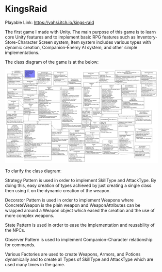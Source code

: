 # KingsRaid

Playable Link: https://vahsi.itch.io/kings-raid

The first game I made with Unity. The main purpose of this game is to learn core Unity features and to implement basic RPG features such as Inventory-Store-Character Screen system, Item system includes various types with dynamic creation, Companion-Enemy AI system, and other simple implementations.

The class diagram of the game is at the below:

![ClassDiagram](./ClassDiagram.png)

To clarify the class diagram:

Strategy Pattern is used in order to implement SkillType and AttackType. By doing this, easy creation of types achieved by just creating a single class then using it on the dynamic creation of the weapon.

Decorator Pattern is used in order to implement Weapons where ConcreteWeapon is the plain weapon and WeaponAttributes can be wrapped around a Weapon object which eased the creation and the use of more complex weapons.

State Pattern is used in order to ease the implementation and reusability of the NPCs.

Observer Pattern is used to implement Companion-Character relationship for commands.

Various Factories are used to create Weapons, Armors, and Potions dynamically and to create all Types of SkillType and AttackType which are used many times in the game.
